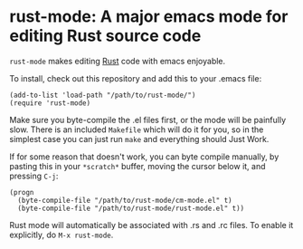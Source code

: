 rust-mode: A major emacs mode for editing Rust source code
==========================================================

`rust-mode` makes editing [Rust](http://rust-lang.org) code with emacs
enjoyable.

To install, check out this repository and add this to your .emacs
file:

    (add-to-list 'load-path "/path/to/rust-mode/")
    (require 'rust-mode)

Make sure you byte-compile the .el files first, or the mode will be
painfully slow. There is an included `Makefile` which will do it for
you, so in the simplest case you can just run `make` and everything
should Just Work.

If for some reason that doesn't work, you can byte compile manually,
by pasting this in your `*scratch*` buffer, moving the cursor below
it, and pressing `C-j`:

    (progn
      (byte-compile-file "/path/to/rust-mode/cm-mode.el" t)
      (byte-compile-file "/path/to/rust-mode/rust-mode.el" t))

Rust mode will automatically be associated with .rs and .rc files. To
enable it explicitly, do `M-x rust-mode`.
